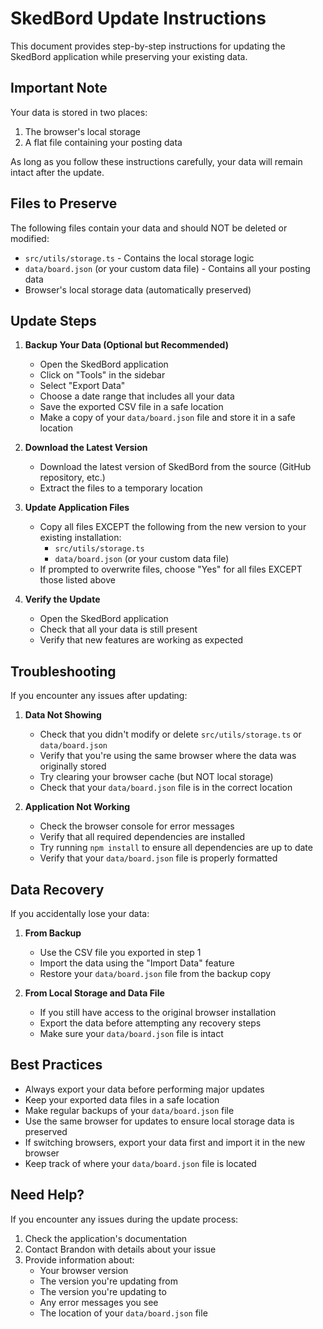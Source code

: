 # SkedBord Update Instructions

This document provides step-by-step instructions for updating the SkedBord application while preserving your existing data.

## Important Note
Your data is stored in two places:
1. The browser's local storage
2. A flat file containing your posting data

As long as you follow these instructions carefully, your data will remain intact after the update.

## Files to Preserve
The following files contain your data and should NOT be deleted or modified:
- `src/utils/storage.ts` - Contains the local storage logic
- `data/board.json` (or your custom data file) - Contains all your posting data
- Browser's local storage data (automatically preserved)

## Update Steps

1. **Backup Your Data (Optional but Recommended)**
   - Open the SkedBord application
   - Click on "Tools" in the sidebar
   - Select "Export Data"
   - Choose a date range that includes all your data
   - Save the exported CSV file in a safe location
   - Make a copy of your `data/board.json` file and store it in a safe location

2. **Download the Latest Version**
   - Download the latest version of SkedBord from the source (GitHub repository, etc.)
   - Extract the files to a temporary location

3. **Update Application Files**
   - Copy all files EXCEPT the following from the new version to your existing installation:
     - `src/utils/storage.ts`
     - `data/board.json` (or your custom data file)
   - If prompted to overwrite files, choose "Yes" for all files EXCEPT those listed above

4. **Verify the Update**
   - Open the SkedBord application
   - Check that all your data is still present
   - Verify that new features are working as expected

## Troubleshooting

If you encounter any issues after updating:

1. **Data Not Showing**
   - Check that you didn't modify or delete `src/utils/storage.ts` or `data/board.json`
   - Verify that you're using the same browser where the data was originally stored
   - Try clearing your browser cache (but NOT local storage)
   - Check that your `data/board.json` file is in the correct location

2. **Application Not Working**
   - Check the browser console for error messages
   - Verify that all required dependencies are installed
   - Try running `npm install` to ensure all dependencies are up to date
   - Verify that your `data/board.json` file is properly formatted

## Data Recovery

If you accidentally lose your data:

1. **From Backup**
   - Use the CSV file you exported in step 1
   - Import the data using the "Import Data" feature
   - Restore your `data/board.json` file from the backup copy

2. **From Local Storage and Data File**
   - If you still have access to the original browser installation
   - Export the data before attempting any recovery steps
   - Make sure your `data/board.json` file is intact

## Best Practices

- Always export your data before performing major updates
- Keep your exported data files in a safe location
- Make regular backups of your `data/board.json` file
- Use the same browser for updates to ensure local storage data is preserved
- If switching browsers, export your data first and import it in the new browser
- Keep track of where your `data/board.json` file is located

## Need Help?

If you encounter any issues during the update process:
1. Check the application's documentation
2. Contact Brandon with details about your issue
3. Provide information about:
   - Your browser version
   - The version you're updating from
   - The version you're updating to
   - Any error messages you see
   - The location of your `data/board.json` file 